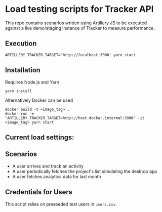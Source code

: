 # Load testing scripts for Tracker API

This repo contains scenarios written using Artillery JS to be executed against a live demo/staging instance of Tracker
to measure performance.

## Execution

```
ARTILLERY_TRACKER_TARGET='http://localhost:3000' yarn start
```


## Installation

Requires Node.js and Yarn

```
yarn install
```

Alternatively Docker can be used

```
docker build -t <image_tag> .
docker run -e "ARTILLERY_TRACKER_TARGET=http://host.docker.internal:3000" -it <image_tag> yarn start
```

## Current load settings:


## Scenarios

- A user arrives and track an activity
- A user periodically fetches the project's list simulating the desktop app
- A user fetches analytics data for last month

## Credentials for Users

This script relies on preseeded test users in `users.csv`.


